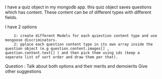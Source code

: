 I have a quiz object in my mongodb app. this quiz object saves questions which has content. These content can be of different types with different fields.

I have 2 options

        1: create different Models for each quiestion content type and use mongoose discriminators.
        2: pplace each question content type in its own array inside the question object (e.g question.content.images[] , question.content.text[] ) and then pick them using ids (keep a seperate list of sort order and draw them per that).
Question : 
Talk about both options and their merits and demoierits 
Give other suggestions        